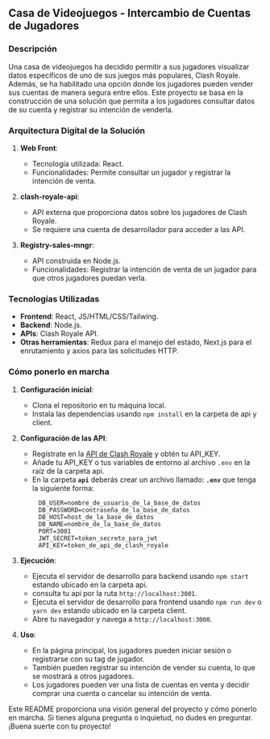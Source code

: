## Casa de Videojuegos - Intercambio de Cuentas de Jugadores

### Descripción

Una casa de videojuegos ha decidido permitir a sus jugadores visualizar datos específicos de uno de sus juegos más populares, Clash Royale. Además, se ha habilitado una opción donde los jugadores pueden vender sus cuentas de manera segura entre ellos. Este proyecto se basa en la construcción de una solución que permita a los jugadores consultar datos de su cuenta y registrar su intención de venderla.

### Arquitectura Digital de la Solución

1. **Web Front**:
   - Tecnología utilizada: React.
   - Funcionalidades: Permite consultar un jugador y registrar la intención de venta.

2. **clash-royale-api**:
   - API externa que proporciona datos sobre los jugadores de Clash Royale.
   - Se requiere una cuenta de desarrollador para acceder a las API.

3. **Registry-sales-mngr**:
   - API construida en Node.js.
   - Funcionalidades: Registrar la intención de venta de un jugador para que otros jugadores puedan verla.

### Tecnologías Utilizadas

- **Frontend**: React, JS/HTML/CSS/Tailwing.
- **Backend**: Node.js.
- **APIs**: Clash Royale API.
- **Otras herramientas**: Redux para el manejo del estado, Next.js para el enrutamiento y axios para las solicitudes HTTP.

### Cómo ponerlo en marcha

1. **Configuración inicial**:
   - Clona el repositorio en tu máquina local.
   - Instala las dependencias usando `npm install` en la carpeta de api y client.

2. **Configuración de las API**:
   - Regístrate en la [API de Clash Royale](https://developer.clashroyale.com/) y obtén tu API_KEY.
   - Añade tu API_KEY o tus variables de entorno al archivo `.env` en la raíz de la carpeta api.
   -  En la carpeta **`api`** deberás crear un archivo llamado: **`.env`** que tenga la siguiente forma:


   ```env
        DB_USER=nombre_de_usuario_de_la_base_de_datos
        DB_PASSWORD=contraseña_de_la_base_de_datos
        DB_HOST=host_de_la_base_de_datos
        DB_NAME=nombre_de_la_base_de_datos
        PORT=3001
        JWT_SECRET=token_secreto_para_jwt
        API_KEY=token_de_api_de_clash_royale
   ```

3. **Ejecución**:
   - Ejecuta el servidor de desarrollo para backend usando `npm start` estando ubicado en la carpeta api.
   - consulta tu api por la ruta `http://localhost:3001`.
   - Ejecuta el servidor de desarrollo para frontend usando `npm run dev` o `yarn dev` estando ubicado en la carpeta client.
   - Abre tu navegador y navega a `http://localhost:3000`.

4. **Uso**:
   - En la página principal, los jugadores pueden iniciar sesión o registrarse con su tag de jugador.
   - También pueden registrar su intención de vender su cuenta, lo que se mostrará a otros jugadores.
   - Los jugadores pueden ver una lista de cuentas en venta y decidir comprar una cuenta o cancelar su intención de venta.



Este README proporciona una visión general del proyecto y cómo ponerlo en marcha. Si tienes alguna pregunta o inquietud, no dudes en preguntar. ¡Buena suerte con tu proyecto!